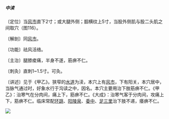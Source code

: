 ##### 中渎

〔定位〕当[风市](https://www.gmzyjc.com/read/zjs/zjs3.1.9-12-0.0.3.3.31.md)直下2寸；或大腿外侧；腘横纹上5寸，当股外侧肌与股二头肌之间取穴（图116）。

〔解剖〕同[风市](https://www.gmzyjc.com/read/zjs/zjs3.1.9-12-0.0.3.3.31.md)。

〔功能〕祛风活络。

〔主治〕腿膝痠痛，半身不遂，筋痹不仁。

〔刺灸〕直刺1~1.5寸。可灸。

〔讲述〕见于《甲乙》。狭窄的[水道](https://www.gmzyjc.com/read/zjs/zjs3.1.1-3-0.1.3.3.28.md)为渎，本穴上有[风市](https://www.gmzyjc.com/read/zjs/zjs3.1.9-12-0.0.3.3.31.md)，下有阳关，本穴居中，当脉气通过时，好象水行于沟读之中，因名。本穴主要用治下肢筋痹不仁。《甲乙》：治寒气在分肉间，痛上下，筋痹不仁。《大成》：治寒气客于分肉间，攻痛上下，筋痹不仁。临床常配[环跳](https://www.gmzyjc.com/read/zjs/zjs3.1.9-12-0.0.3.3.30.md)、[阳陵泉](https://www.gmzyjc.com/read/zjs/zjs3.1.9-12-0.0.3.3.34.md)、[委中](https://www.gmzyjc.com/read/zjs/zjs3.1.7-8-0.0.1.3.40.md)、[足三里](https://www.gmzyjc.com/read/zjs/zjs3.1.1-3-0.1.3.3.36.md)治下肢不递，痿痹不仁。

![](img/图116.jpg)
